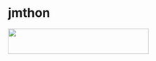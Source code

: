 # jmthon

<p align="left"><a href="https://heroku.com/deploy?template=https://github.com/hackrock102/mus1"> <img src="https://img.shields.io/badge/Deploy%20To%20Heroku-purple?style=for-the-badge&logo=heroku" width="320" height="58.45"/></a></p>
